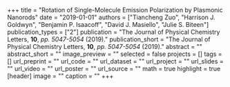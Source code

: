 +++
title = "Rotation of Single-Molecule Emission Polarization by Plasmonic Nanorods"
date = "2019-01-01"
authors = ["Tiancheng Zuo", "Harrison J. Goldwyn", "Benjamin P. Isaacoff", "David J. Masiello", "Julie S. Biteen"]
publication_types = ["2"]
publication = "The Journal of Physical Chemistry Letters, **10**, _pp. 5047-5054_ (2019)."
publication_short = "The Journal of Physical Chemistry Letters, **10**, _pp. 5047-5054_ (2019)."
abstract = ""
abstract_short = ""
image_preview = ""
selected = false
projects = []
tags = []
url_preprint = ""
url_code = ""
url_dataset = ""
url_project = ""
url_slides = ""
url_video = ""
url_poster = ""
url_source = ""
math = true
highlight = true
[header]
image = ""
caption = ""
+++
